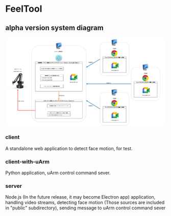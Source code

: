 # FeelTool

## alpha version system diagram

![diagram alpha-1](./docs/alpha-1_diagram_bg_white.png)

### client

A standalone web application to detect face motion, for test.

### client-with-uArm

Python application, uArm control command sever.

### server

Node.js (In the future release, it may become Electron app) application, handling video streams,  detecting face motion (Those sources are included in "public" subdirectory), sending message to uArm control command sever